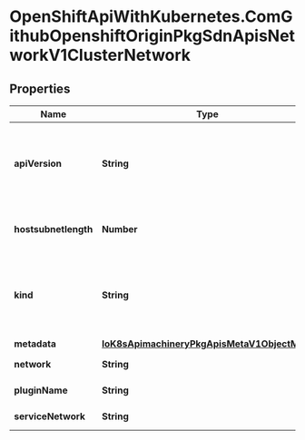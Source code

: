 # OpenShiftApiWithKubernetes.ComGithubOpenshiftOriginPkgSdnApisNetworkV1ClusterNetwork

## Properties
Name | Type | Description | Notes
------------ | ------------- | ------------- | -------------
**apiVersion** | **String** | APIVersion defines the versioned schema of this representation of an object. Servers should convert recognized schemas to the latest internal value, and may reject unrecognized values. More info: http://releases.k8s.io/HEAD/docs/devel/api-conventions.md#resources | [optional] 
**hostsubnetlength** | **Number** | HostSubnetLength is the number of bits of network to allocate to each node. eg, 8 would mean that each node would have a /24 slice of the overlay network for its pods | 
**kind** | **String** | Kind is a string value representing the REST resource this object represents. Servers may infer this from the endpoint the client submits requests to. Cannot be updated. In CamelCase. More info: http://releases.k8s.io/HEAD/docs/devel/api-conventions.md#types-kinds | [optional] 
**metadata** | [**IoK8sApimachineryPkgApisMetaV1ObjectMeta**](IoK8sApimachineryPkgApisMetaV1ObjectMeta.md) | Standard object&#39;s metadata. | [optional] 
**network** | **String** | Network is a CIDR string specifying the global overlay network&#39;s L3 space | 
**pluginName** | **String** | PluginName is the name of the network plugin being used | [optional] 
**serviceNetwork** | **String** | ServiceNetwork is the CIDR range that Service IP addresses are allocated from | 


